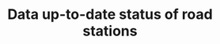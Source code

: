 ---
layout: script-twc
hero-image: code
permalink: /tuki/script-twc/
redirect_from:
  - /ohjeita/script-twc/
title: Data up-to-date status of road stations
lang: fi
ref: twc-status
intro: TMS, Weather and Weathercam stations data
---